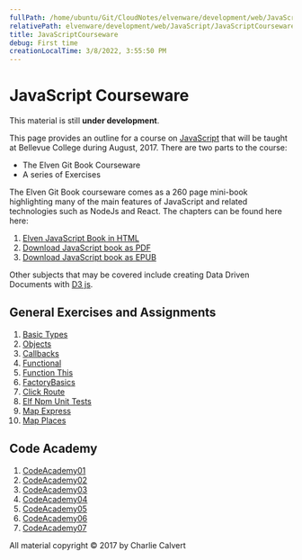 ```yaml
---
fullPath: /home/ubuntu/Git/CloudNotes/elvenware/development/web/JavaScript/JavaScriptCourseware.md
relativePath: elvenware/development/web/JavaScript/JavaScriptCourseware.md
title: JavaScriptCourseware
debug: First time
creationLocalTime: 3/8/2022, 3:55:50 PM
---
```


<!-- toc -->
<!-- tocstop -->

# JavaScript Courseware

This material is still **under development**.

This page provides an outline for a course on [JavaScript][js-mdn] that will be taught at Bellevue College during August, 2017. There are two parts to the course:

- The Elven Git Book Courseware
- A series of Exercises

The Elven Git Book courseware comes as a 260 page mini-book highlighting many of the main features of JavaScript and related technologies such as NodeJs and React. The chapters can be found here here:

1. [Elven JavaScript Book in HTML][js-elvenware]
1. [Download JavaScript book as PDF][elf-js-pdf]
2. [Download JavaScript book as EPUB][elf-js-epub]

Other subjects that may be covered include creating Data Driven Documents with [D3 js](https://d3js.org/).

## General Exercises and Assignments

1.  [Basic Types](http://www.ccalvert.net/books/CloudNotes/Assignments/JavaScriptBasicTypes.html)
1.  [Objects](http://www.ccalvert.net/books/CloudNotes/Assignments/JavaScriptObjects.html)
1.  [Callbacks](http://www.ccalvert.net/books/CloudNotes/Assignments/Callbacks.html)
1.  [Functional](http://www.ccalvert.net/books/CloudNotes/Assignments/Functional.html)
1.  [Function This](http://www.ccalvert.net/books/CloudNotes/Assignments/FunctionThis.html)
1.  [FactoryBasics](http://www.ccalvert.net/books/CloudNotes/Assignments/FactoryBasics.html)
1.  [Click Route](http://www.ccalvert.net/books/CloudNotes/Assignments/ClickRoute.html)
1.  [Elf Npm Unit Tests](http://www.ccalvert.net/books/CloudNotes/Assignments/ElfNpmUnitTest.html)
1.  [Map Express](http://www.ccalvert.net/books/CloudNotes/Assignments/MapExpress.html)
1.  [Map Places](http://www.ccalvert.net/books/CloudNotes/Assignments/MapPlaces.html)


## Code Academy

1. [CodeAcademy01](http://www.ccalvert.net/books/CloudNotes/Assignments/CodeAcademy01.html)
1. [CodeAcademy02](http://www.ccalvert.net/books/CloudNotes/Assignments/CodeAcademy02.html)
1. [CodeAcademy03](http://www.ccalvert.net/books/CloudNotes/Assignments/CodeAcademy03.html)
1. [CodeAcademy04](http://www.ccalvert.net/books/CloudNotes/Assignments/CodeAcademy04.html)
1. [CodeAcademy05](http://www.ccalvert.net/books/CloudNotes/Assignments/CodeAcademy05.html)
1. [CodeAcademy06](http://www.ccalvert.net/books/CloudNotes/Assignments/CodeAcademy06.html)
1. [CodeAcademy07](http://www.ccalvert.net/books/CloudNotes/Assignments/CodeAcademy07.html)

<!-- Links -->

[js-elvenware]: http://www.elvenware.com/charlie/development/web/JavaScript/
[js-mdn]: https://developer.mozilla.org/en-US/docs/Web/JavaScript
[elf-js-pdf]: https://drive.google.com/file/d/0B25UTAlOfPRGeGNpVFJtZ1QxUTA/view?usp=sharing
[elf-js-epub]: https://drive.google.com/file/d/0B25UTAlOfPRGVjVlOXg0VGRIX0U/view?usp=sharing

All material copyright &copy; 2017 by Charlie Calvert
